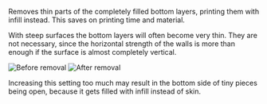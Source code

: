 Removes thin parts of the completely filled bottom layers, printing them with infill instead. This saves on printing time and material.

With steep surfaces the bottom layers will often become very thin. They are not necessary, since the horizontal strength of the walls is more than enough if the surface is almost completely vertical.

![Before removal](images/skin_preshrink_original.png)
![After removal](images/skin_preshrink_shrunk.png)

Increasing this setting too much may result in the bottom side of tiny pieces being open, because it gets filled with infill instead of skin.